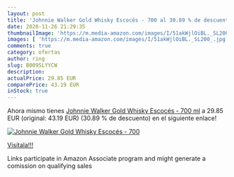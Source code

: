 ```yaml
---
layout: post
title: 'Johnnie Walker Gold Whisky Escocés - 700 al 30.89 % de descuento'
date: 2020-11-26 21:29:35
thumbnailImage: 'https://m.media-amazon.com/images/I/51akWjlOiBL._SL200_.jpg'
images: [ 'https://m.media-amazon.com/images/I/51akWjlOiBL._SL200_.jpg' ]
comments: true
category: ofertas
author: ring
slug: B009SLYYCW
description:
actualPrice: 29.85 EUR
comparePrice: 43.19 EUR
inStock: true
---
```


Ahora mismo tienes [Johnnie Walker Gold Whisky Escocés - 700 ml](https://www.amazon.es/dp/B009SLYYCW/?tag=tolees-21) a 29.85 EUR (original: 43.19 EUR) (30.89 %  de descuento) en el siguiente enlace!

[![Johnnie Walker Gold Whisky Escocés - 700](https://m.media-amazon.com/images/I/51akWjlOiBL._SL200_.jpg)](https://www.amazon.es/dp/B009SLYYCW/?tag=tolees-21)

[Visítala!!!](https://www.amazon.es/dp/B009SLYYCW/?tag=tolees-21)

Links participate in Amazon Associate program and might generate a comission on qualifying sales
